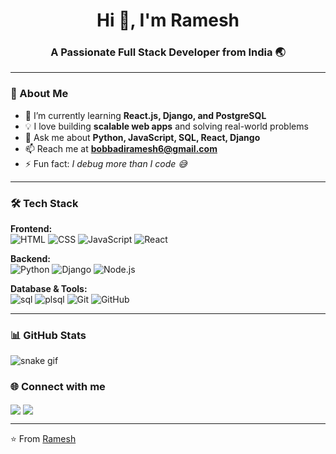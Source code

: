 <h1 align="center">Hi 👋, I'm Ramesh</h1>
<h3 align="center">A Passionate Full Stack Developer from India 🌏</h3>

---

### 🚀 About Me  
- 🌱 I’m currently learning **React.js, Django, and PostgreSQL**  
- 💡 I love building **scalable web apps** and solving real-world problems  
- 💬 Ask me about **Python, JavaScript, SQL, React, Django**  
- 📫 Reach me at **bobbadiramesh6@gmail.com**  
- ⚡ Fun fact: *I debug more than I code 😅*  

---

### 🛠️ Tech Stack  

**Frontend:**  
![HTML](https://img.shields.io/badge/HTML5-E34F26?style=flat&logo=html5&logoColor=white) 
![CSS](https://img.shields.io/badge/CSS3-1572B6?style=flat&logo=css3&logoColor=white) 
![JavaScript](https://img.shields.io/badge/JavaScript-323330?style=flat&logo=javascript) 
![React](https://img.shields.io/badge/React-20232A?style=flat&logo=react&logoColor=61DAFB)  

**Backend:**  
![Python](https://img.shields.io/badge/Python-3776AB?style=flat&logo=python&logoColor=white) 
![Django](https://img.shields.io/badge/Django-092E20?style=flat&logo=django&logoColor=white) 
![Node.js](https://img.shields.io/badge/Node.js-43853D?style=flat&logo=node-dot-js&logoColor=white)  

**Database & Tools:**  
![sql](https://img.shields.io/badge/SQL-316192?style=flat&logo=sql&logoColor=white) 
![plsql](https://img.shields.io/badge/pldql-4EA94B?style=flat&logo=plsql&logoColor=white) 
![Git](https://img.shields.io/badge/Git-F05032?style=flat&logo=git&logoColor=white) 
![GitHub](https://img.shields.io/badge/GitHub-100000?style=flat&logo=github&logoColor=white)  

---

### 📊 GitHub Stats
![snake gif](https://github.com/bobbadi-ramesh/bobbadi-ramesh/blob/output/github-contribution-grid-snake.gif)


### 🌐 Connect with me  
<p align="left">
<a href="https://linkedin.com/in/bobbadi-ramesh-066823312" target="blank"><img align="center" src="https://img.shields.io/badge/LinkedIn-0077B5?style=flat&logo=linkedin&logoColor=white" /></a>
<a href="https://github.com/sathyavathi122" target="blank"><img align="center" src="https://img.shields.io/badge/GitHub-100000?style=flat&logo=github&logoColor=white" /></a>
</p>

---

⭐️ From [Ramesh](https://github.com/bobbadi-ramesh)


